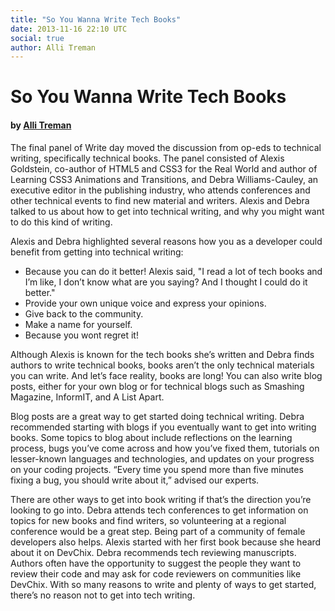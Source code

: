 ```yaml
---
title: "So You Wanna Write Tech Books"
date: 2013-11-16 22:10 UTC
social: true
author: Alli Treman
---
```


# So You Wanna Write Tech Books
#### by [Alli Treman](http://www.allirense.com/)

The final panel of Write day moved the discussion from op-eds to technical writing, specifically technical books. The panel consisted of Alexis Goldstein, co-author of HTML5 and CSS3 for the Real World and author of Learning CSS3 Animations and Transitions, and Debra Williams-Cauley, an executive editor in the publishing industry, who attends conferences and other technical events to find new material and writers. Alexis and Debra talked to us about how to get into technical writing, and why you might want to do this kind of writing.

Alexis and Debra highlighted several reasons how you as a developer could benefit from getting into technical writing:

* Because you can do it better! Alexis said, "I read a lot of tech books and I’m like, I don’t know what are you saying? And I thought I could do it better."
* Provide your own unique voice and express your opinions.
* Give back to the community. 
* Make a name for yourself.
* Because you wont regret it!

Although Alexis is known for the tech books she’s written and Debra finds authors to write technical books, books aren’t the only technical materials you can write. And let’s face reality, books are long! You can also write blog posts, either for your own blog or for technical blogs such as Smashing Magazine, InformIT, and A List Apart. 

Blog posts are a great way to get started doing technical writing. Debra recommended starting with blogs if you eventually want to get into writing books. Some topics to blog about include reflections on the learning process, bugs you’ve come across and how you’ve fixed them, tutorials on lesser-known languages and technologies, and updates on your progress on your coding projects. “Every time you spend more than five minutes fixing a bug, you should write about it,” advised our experts.

There are other ways to get into book writing if that’s the direction you’re looking to go into. Debra attends tech conferences to get information on topics for new books and find writers, so volunteering at a regional conference would be a great step. Being part of a community of female developers also helps. Alexis started with her first book because she heard about it on DevChix. Debra recommends tech reviewing manuscripts. Authors often have the opportunity to suggest the people they want to review their code and may ask for code reviewers on communities like DevChix. With so many reasons to write and plenty of ways to get started, there’s no reason not to get into tech writing.
